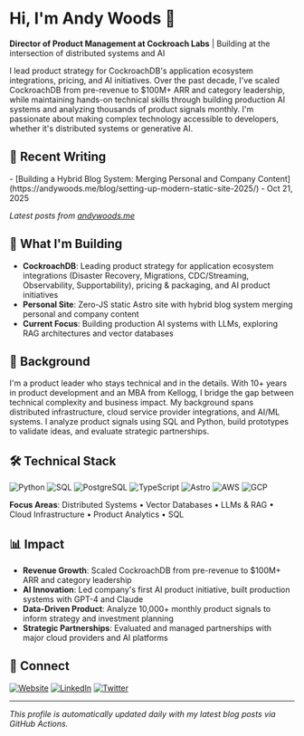 # Hi, I'm Andy Woods 👋

**Director of Product Management at Cockroach Labs** | Building at the intersection of distributed systems and AI

I lead product strategy for CockroachDB's application ecosystem integrations, pricing, and AI initiatives. Over the past decade, I've scaled CockroachDB from pre-revenue to $100M+ ARR and category leadership, while maintaining hands-on technical skills through building production AI systems and analyzing thousands of product signals monthly. I'm passionate about making complex technology accessible to developers, whether it's distributed systems or generative AI.

## 📝 Recent Writing

<!-- BLOG-POST-LIST:START -->- [Building a Hybrid Blog System: Merging Personal and Company Content](https://andywoods.me/blog/setting-up-modern-static-site-2025/) - Oct 21, 2025<!-- BLOG-POST-LIST:END -->

*Latest posts from [andywoods.me](https://andywoods.me)*

## 🚀 What I'm Building

- **CockroachDB**: Leading product strategy for application ecosystem integrations (Disaster Recovery, Migrations, CDC/Streaming, Observability, Supportability), pricing & packaging, and AI product initiatives
- **Personal Site**: Zero-JS static Astro site with hybrid blog system merging personal and company content
- **Current Focus**: Building production AI systems with LLMs, exploring RAG architectures and vector databases

## 💼 Background

I'm a product leader who stays technical and in the details. With 10+ years in product development and an MBA from Kellogg, I bridge the gap between technical complexity and business impact. My background spans distributed infrastructure, cloud service provider integrations, and AI/ML systems. I analyze product signals using SQL and Python, build prototypes to validate ideas, and evaluate strategic partnerships.

## 🛠️ Technical Stack

![Python](https://img.shields.io/badge/Python-3776AB?style=flat&logo=python&logoColor=white)
![SQL](https://img.shields.io/badge/SQL-4479A1?style=flat&logo=postgresql&logoColor=white)
![PostgreSQL](https://img.shields.io/badge/PostgreSQL-336791?style=flat&logo=postgresql&logoColor=white)
![TypeScript](https://img.shields.io/badge/TypeScript-3178C6?style=flat&logo=typescript&logoColor=white)
![Astro](https://img.shields.io/badge/Astro-FF5D01?style=flat&logo=astro&logoColor=white)
![AWS](https://img.shields.io/badge/AWS-232F3E?style=flat&logo=amazon-aws&logoColor=white)
![GCP](https://img.shields.io/badge/GCP-4285F4?style=flat&logo=google-cloud&logoColor=white)

**Focus Areas**: Distributed Systems • Vector Databases • LLMs & RAG • Cloud Infrastructure • Product Analytics • SQL

## 📊 Impact

- **Revenue Growth**: Scaled CockroachDB from pre-revenue to $100M+ ARR and category leadership
- **AI Innovation**: Led company's first AI product initiative, built production systems with GPT-4 and Claude
- **Data-Driven Product**: Analyze 10,000+ monthly product signals to inform strategy and investment planning
- **Strategic Partnerships**: Evaluated and managed partnerships with major cloud providers and AI platforms

## 🔗 Connect

[![Website](https://img.shields.io/badge/Website-andywoods.me-blue?style=flat&logo=google-chrome&logoColor=white)](https://andywoods.me)
[![LinkedIn](https://img.shields.io/badge/LinkedIn-0077B5?style=flat&logo=linkedin&logoColor=white)](https://linkedin.com/in/andrewwoods187)
[![Twitter](https://img.shields.io/badge/Twitter-1DA1F2?style=flat&logo=twitter&logoColor=white)](https://twitter.com/awoods187)

---

*This profile is automatically updated daily with my latest blog posts via GitHub Actions.*

